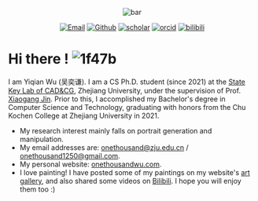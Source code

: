 <div align="center">

![bar](https://raw.githubusercontent.com/oneThousand1000/oneThousand1000.github.io/master/images/bar.png)

</div>

<div align="center">

[![Email](https://img.shields.io/badge/Email-1?color=F38181)](mailto:onethousand1250@gmail.com)
[![Github](https://img.shields.io/badge/Github-1?color=AA96DA)](https://github.com/oneThousand1000)
[![scholar](https://img.shields.io/badge/Google%20Scholar-1?color=08D9D6)](https://scholar.google.com/citations?user=MzWL6_gAAAAJ)
[![orcid](https://img.shields.io/badge/ORCID-1?color=9DC08B)](https://orcid.org/0000-0002-2432-809X)
[![bilibili](https://img.shields.io/badge/Bilibili-1?color=E178C5)](https://space.bilibili.com/6414209)

</div>


# Hi there ! ![1f47b](https://www.emojiall.com/images/60/microsoft-teams/1f47b.png)

I am Yiqian Wu (吴奕谦). I am a CS Ph.D. student (since 2021) at the [State Key Lab of CAD&CG](http://www.cad.zju.edu.cn), Zhejiang University, under the supervision of Prof. [Xiaogang Jin](http://www.cad.zju.edu.cn/home/jin). Prior to this, I accomplished my Bachelor's degree in Computer Science and Technology, graduating with honors from the Chu Kochen College at Zhejiang University in 2021.

- My research interest mainly falls on portrait generation and manipulation.
- My email addresses are: [onethousand@zju.edu.cn](mailto:onethousand@zju.edu.cn) / [onethousand1250@gmail.com](mailto:onethousand1250@gmail.com).
- My personal website: [onethousandwu.com](https://onethousandwu.com).
- I love painting!  I have posted some of my paintings on my website's [art gallery](https://onethousandwu.com/artgallery/), and also shared some videos on [Bilibili](https://space.bilibili.com/6414209). I hope you will enjoy them too :)
